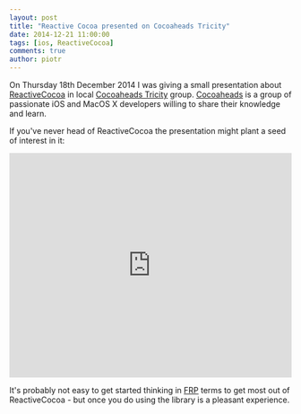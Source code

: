 ```yaml
---
layout: post
title: "Reactive Cocoa presented on Cocoaheads Tricity"
date: 2014-12-21 11:00:00
tags: [ios, ReactiveCocoa]
comments: true
author: piotr
---
```


On Thursday 18th December 2014 I was giving a small presentation about [ReactiveCocoa](https://github.com/ReactiveCocoa/ReactiveCocoa) in local [Cocoaheads Tricity](https://www.facebook.com/CocoaHeadsTricity) group. [Cocoaheads](http://cocoaheads.org/) is a group of passionate iOS and MacOS X developers willing to share their knowledge and learn.

If you've never head of ReactiveCocoa the presentation might plant a seed of interest in it:

<iframe src="https://docs.google.com/presentation/d/1ItQV5KfwmIF947ujWlR8LFUuFWMLAVHUx6RH8ACfXbo/embed?start=false&loop=false&delayms=3000" frameborder="0" width="100%" height="400px" allowfullscreen="true" mozallowfullscreen="true" webkitallowfullscreen="true"></iframe>


It's probably not easy to get started thinking in [FRP](http://en.wikipedia.org/wiki/Functional_reactive_programming) terms to get most out of ReactiveCocoa - but once you do using the library is a pleasant experience.
